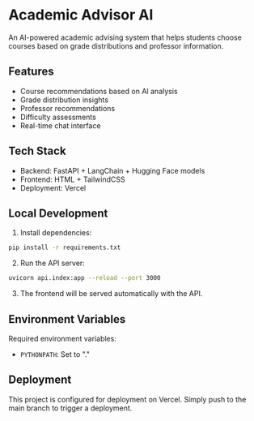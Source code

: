 # Academic Advisor AI

An AI-powered academic advising system that helps students choose courses based on grade distributions and professor information.

## Features

- Course recommendations based on AI analysis
- Grade distribution insights
- Professor recommendations
- Difficulty assessments
- Real-time chat interface

## Tech Stack

- Backend: FastAPI + LangChain + Hugging Face models
- Frontend: HTML + TailwindCSS
- Deployment: Vercel

## Local Development

1. Install dependencies:
```bash
pip install -r requirements.txt
```

2. Run the API server:
```bash
uvicorn api.index:app --reload --port 3000
```

3. The frontend will be served automatically with the API.

## Environment Variables

Required environment variables:
- `PYTHONPATH`: Set to "."

## Deployment

This project is configured for deployment on Vercel. Simply push to the main branch to trigger a deployment. 